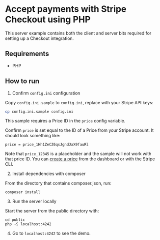 # Accept payments with Stripe Checkout using PHP

This server example contains both the client and server bits required for
setting up a Checkout integration.

## Requirements

* PHP

## How to run

1. Confirm `config.ini` configuration

Copy `config.ini.sample` to `config.ini`, replace with your Stripe API keys:

```sh
cp config.ini.sample config.ini
```

This sample requires a Price ID in the `price` config variable.

Confirm `price` is set equal to the ID of a Price from your
Stripe account. It should look something like:

```
price = price_1Hh1ZeCZ6qsJgndJaX9fauRl
```

Note that `price_12345` is a placeholder and the sample will not work with that
price ID. You can [create a price](https://stripe.com/docs/api/prices/create)
from the dashboard or with the Stripe CLI.

2. Install dependencies with composer

From the directory that contains composer.json, run:

```
composer install
```

3. Run the server locally

Start the server from the public directory with:

```
cd public
php -S localhost:4242
```

4. Go to `localhost:4242` to see the demo.
